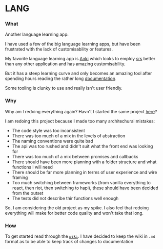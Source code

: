 # LANG

### What

Another language learning app.

I have used a few of the big language learning apps, but have been frustrated with the lack of customisability or features.

My favorite language learning app is [Anki](https://github.com/dae/anki) which looks to employ [srs](https://eastasiastudent.net/study/what-is-srs/) better than any other application and has amazing customisability.

But it has a steep learning curve and only becomes an amazing tool after spending hours reading the rather long [documentation](https://apps.ankiweb.net/docs/manual.html#studying).

Some tooling is clunky to use and really isn't user friendly.

### Why

Why am I redoing everything again? Havn't I started the same project [here](https://github.com/shouston3/le)?

I am redoing this project because I made too many architechural mistakes:

 - The code style was too inconsistent
 - There was too much of a mix in the levels of abstraction
 - The naming conventions were quite bad
 - The api was too rushed and didn't suit what the front end was looking for
 - There was too much of a mix between promises and callbacks
 - There should have been more planning with a folder structure and what functions I will need
 - There should be far more planning in terms of user experience and wire framing
 - Too much switching between frameworks (from vanilla everything to react, then riot, then switching to hapi), these should have been decided from the outset
 - The tests did not describe thir functions well enough

So, I am considering the old project as my spike. I also feel that redoing everything will make for better code quality and won't take that long.

### How

To get started read through the [`wiki`](https://github.com/shouston3/lang/blob/master/wiki/index.md). I have decided to keep the wiki in `.md` format as to be able to keep track of changes to documentation
